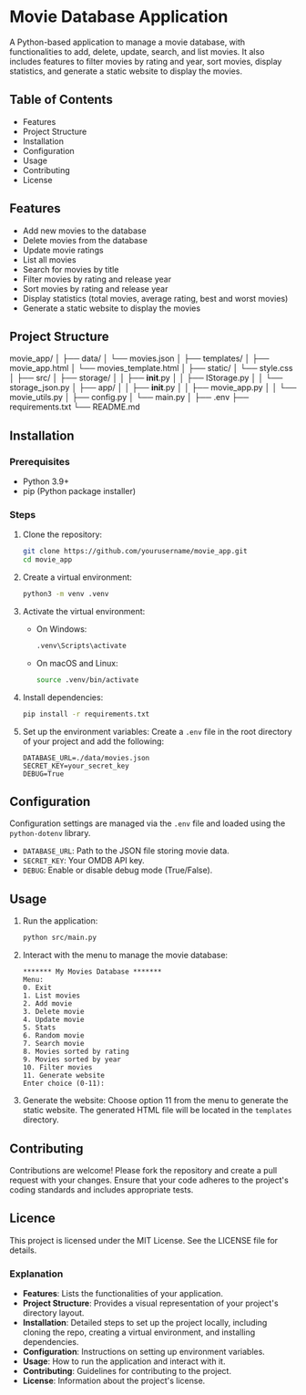 # Movie Database Application

A Python-based application to manage a movie database, with functionalities to add, delete, update, search, and list movies. It also includes features to filter movies by rating and year, sort movies, display statistics, and generate a static website to display the movies.

## Table of Contents

- Features
- Project Structure
- Installation
- Configuration
- Usage
- Contributing
- License

## Features

- Add new movies to the database
- Delete movies from the database
- Update movie ratings
- List all movies
- Search for movies by title
- Filter movies by rating and release year
- Sort movies by rating and release year
- Display statistics (total movies, average rating, best and worst movies)
- Generate a static website to display the movies

## Project Structure

movie_app/
│
├── data/
│   └── movies.json
│
├── templates/
│   ├── movie_app.html
│   └── movies_template.html
│
├── static/
│   └── style.css
│
├── src/
│   ├── storage/
│   │   ├── __init__.py
│   │   ├── IStorage.py
│   │   └── storage_json.py
│   ├── app/
│   │   ├── __init__.py
│   │   ├── movie_app.py
│   │   └── movie_utils.py
│   ├── config.py
│   └── main.py
│
├── .env
├── requirements.txt
└── README.md
## Installation

### Prerequisites
- Python 3.9+
- pip (Python package installer)

### Steps
1. Clone the repository:
    ```sh
    git clone https://github.com/yourusername/movie_app.git
    cd movie_app
    ```

2. Create a virtual environment:
    ```sh
    python3 -m venv .venv
    ```

3. Activate the virtual environment:
    - On Windows:
        ```sh
        .venv\Scripts\activate
        ```
    - On macOS and Linux:
        ```sh
        source .venv/bin/activate
        ```

4. Install dependencies:
    ```sh
    pip install -r requirements.txt
    ```

5. Set up the environment variables:
    Create a `.env` file in the root directory of your project and add the following:
    ```env
    DATABASE_URL=./data/movies.json
    SECRET_KEY=your_secret_key
    DEBUG=True
    ```

## Configuration
Configuration settings are managed via the `.env` file and loaded using the `python-dotenv` library.

- `DATABASE_URL`: Path to the JSON file storing movie data.
- `SECRET_KEY`: Your OMDB API key.
- `DEBUG`: Enable or disable debug mode (True/False).

## Usage

1. Run the application:
    ```sh
    python src/main.py
    ```

2. Interact with the menu to manage the movie database:
    ```
    ******* My Movies Database *******
    Menu:
    0. Exit
    1. List movies
    2. Add movie
    3. Delete movie
    4. Update movie
    5. Stats
    6. Random movie
    7. Search movie
    8. Movies sorted by rating
    9. Movies sorted by year
    10. Filter movies
    11. Generate website
    Enter choice (0-11):
    ```

3. Generate the website:
    Choose option 11 from the menu to generate the static website. The generated HTML file will be located in the `templates` directory.

## Contributing

Contributions are welcome! Please fork the repository and create a pull request with your changes. Ensure that your code adheres to the project's coding standards and includes appropriate tests.

## Licence
This project is licensed under the MIT License. See the LICENSE file for details.

### Explanation

- **Features**: Lists the functionalities of your application.
- **Project Structure**: Provides a visual representation of your project's directory layout.
- **Installation**: Detailed steps to set up the project locally, including cloning the repo, creating a virtual environment, and installing dependencies.
- **Configuration**: Instructions on setting up environment variables.
- **Usage**: How to run the application and interact with it.
- **Contributing**: Guidelines for contributing to the project.
- **License**: Information about the project's license.



